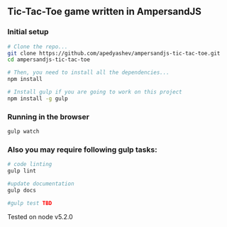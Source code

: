 ## Tic-Tac-Toe game written in AmpersandJS


### Initial setup

```bash
# Clone the repo...
git clone https://github.com/apedyashev/ampersandjs-tic-tac-toe.git
cd ampersandjs-tic-tac-toe

# Then, you need to install all the dependencies...
npm install

# Install gulp if you are going to work on this project
npm install -g gulp
```

### Running in the browser
```bash
gulp watch
```

### Also you may require following gulp tasks:
```bash
# code linting
gulp lint

#update documentation
gulp docs

#gulp test TBD
```

Tested on node v5.2.0
